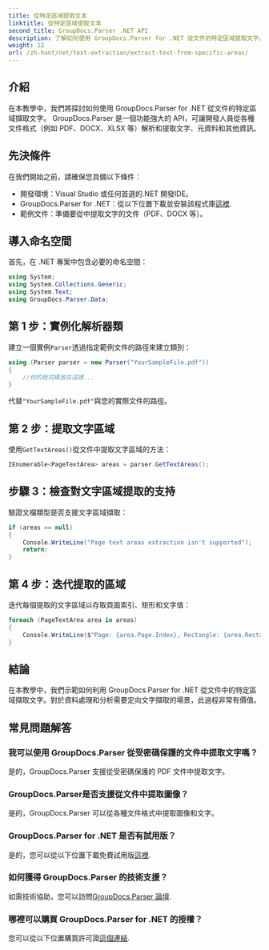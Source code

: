 ```yaml
---
title: 從特定區域提取文本
linktitle: 從特定區域提取文本
second_title: GroupDocs.Parser .NET API
description: 了解如何使用 GroupDocs.Parser for .NET 從文件的特定區域提取文字。簡單的逐步指南。
weight: 12
url: /zh-hant/net/text-extraction/extract-text-from-specific-areas/
---
```

## 介紹
在本教學中，我們將探討如何使用 GroupDocs.Parser for .NET 從文件的特定區域擷取文字。 GroupDocs.Parser 是一個功能強大的 API，可讓開發人員從各種文件格式（例如 PDF、DOCX、XLSX 等）解析和提取文字、元資料和其他資訊。
## 先決條件
在我們開始之前，請確保您具備以下條件：
- 開發環境：Visual Studio 或任何首選的.NET 開發IDE。
-  GroupDocs.Parser for .NET：從以下位置下載並安裝該程式庫[這裡](https://releases.groupdocs.com/parser/net/).
- 範例文件：準備要從中提取文字的文件（PDF、DOCX 等）。

## 導入命名空間
首先，在 .NET 專案中包含必要的命名空間：
```csharp
using System;
using System.Collections.Generic;
using System.Text;
using GroupDocs.Parser.Data;
```
## 第 1 步：實例化解析器類
建立一個實例`Parser`透過指定範例文件的路徑來建立類別：
```csharp
using (Parser parser = new Parser("YourSampleFile.pdf"))
{
    //你的程式碼放在這裡...
}
```
代替`"YourSampleFile.pdf"`與您的實際文件的路徑。
## 第 2 步：提取文字區域
使用`GetTextAreas()`從文件中提取文字區域的方法：
```csharp
IEnumerable<PageTextArea> areas = parser.GetTextAreas();
```
## 步驟 3：檢查對文字區域提取的支持
驗證文檔類型是否支援文字區域擷取：
```csharp
if (areas == null)
{
    Console.WriteLine("Page text areas extraction isn't supported");
    return;
}
```
## 第 4 步：迭代提取的區域
迭代每個提取的文字區域以存取頁面索引、矩形和文字值：
```csharp
foreach (PageTextArea area in areas)
{
    Console.WriteLine($"Page: {area.Page.Index}, Rectangle: {area.Rectangle}, Text: {area.Text}");
}
```

## 結論
在本教學中，我們示範如何利用 GroupDocs.Parser for .NET 從文件中的特定區域擷取文字。對於資料處理和分析需要定向文字擷取的場景，此過程非常有價值。

## 常見問題解答
### 我可以使用 GroupDocs.Parser 從受密碼保護的文件中提取文字嗎？
是的，GroupDocs.Parser 支援從受密碼保護的 PDF 文件中提取文字。
### GroupDocs.Parser是否支援從文件中提取圖像？
是的，GroupDocs.Parser 可以從各種文件格式中提取圖像和文字。
### GroupDocs.Parser for .NET 是否有試用版？
是的，您可以從以下位置下載免費試用版[這裡](https://releases.groupdocs.com/).
### 如何獲得 GroupDocs.Parser 的技術支援？
如需技術協助，您可以訪問[GroupDocs.Parser 論壇](https://forum.groupdocs.com/c/parser/17).
### 哪裡可以購買 GroupDocs.Parser for .NET 的授權？
您可以從以下位置購買許可證[這個連結](https://purchase.groupdocs.com/buy).